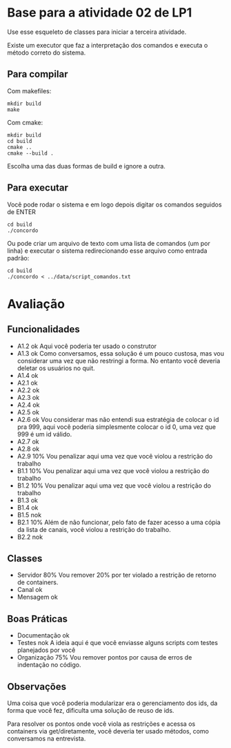 # Base para a atividade 02 de LP1

Use esse esqueleto de classes para iniciar a terceira atividade.

Existe um executor que faz a interpretação dos comandos e executa o método correto do sistema.

## Para compilar

Com makefiles:
```console
mkdir build
make
```

Com cmake:
```console
mkdir build
cd build
cmake ..
cmake --build .
```

Escolha uma das duas formas de build e ignore a outra.

## Para executar
Você pode rodar o sistema e em logo depois digitar os comandos seguidos de ENTER
```console
cd build
./concordo
```

Ou pode criar um arquivo de texto com uma lista de comandos (um por linha) e executar o sistema redirecionando esse arquivo como entrada padrão:
```console
cd build
./concordo < ../data/script_comandos.txt
```

# Avaliação
## Funcionalidades
- A1.2 ok
Aqui você poderia ter usado o construtor
- A1.3 ok
Como conversamos, essa solução é um pouco custosa, mas vou considerar uma vez que não restringi a forma. No entanto você deveria deletar os usuários no quit.
- A1.4 ok
- A2.1 ok
- A2.2 ok
- A2.3 ok
- A2.4 ok
- A2.5 ok
- A2.6 ok
Vou considerar mas não entendi sua estratégia de colocar o id pra 999, aqui você poderia simplesmente colocar o id 0, uma vez que 999 é um id válido.
- A2.7 ok
- A2.8 ok
- A2.9 10%
Vou penalizar aqui uma vez que você violou a restrição do trabalho
- B1.1 10%
Vou penalizar aqui uma vez que você violou a restrição do trabalho
- B1.2 10%
Vou penalizar aqui uma vez que você violou a restrição do trabalho
- B1.3 ok
- B1.4 ok
- B1.5 nok
- B2.1 10%
Além de não funcionar, pelo fato de fazer acesso a uma cópia da lista de canais, você violou a restrição do trabalho.
- B2.2 nok

## Classes
- Servidor 80%
Vou remover 20% por ter violado a restrição de retorno de containers.
- Canal ok
- Mensagem ok

## Boas Práticas
- Documentação ok
- Testes nok
A ideia aqui é que você enviasse alguns scripts com testes planejados por você
- Organização 75%
Vou remover pontos por causa de erros de indentação no código.

## Observações
Uma coisa que você poderia modularizar era o gerenciamento dos ids, da forma que você fez, dificulta uma solução de reuso de ids.

Para resolver os pontos onde você viola as restrições e acessa os containers via get/diretamente, você deveria ter usado métodos, como conversamos na entrevista.